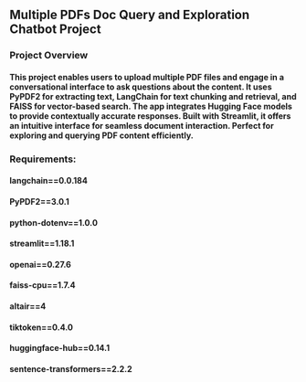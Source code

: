 ## Multiple PDFs Doc Query and Exploration Chatbot Project

### Project Overview
#### This project enables users to upload multiple PDF files and engage in a conversational interface to ask questions about the content. It uses PyPDF2 for extracting text, LangChain for text chunking and retrieval, and FAISS for vector-based search. The app integrates Hugging Face models to provide contextually accurate responses. Built with Streamlit, it offers an intuitive interface for seamless document interaction. Perfect for exploring and querying PDF content efficiently.

### Requirements:
#### langchain==0.0.184
#### PyPDF2==3.0.1
#### python-dotenv==1.0.0
#### streamlit==1.18.1
#### openai==0.27.6
#### faiss-cpu==1.7.4
#### altair==4
#### tiktoken==0.4.0
#### huggingface-hub==0.14.1
#### sentence-transformers==2.2.2

